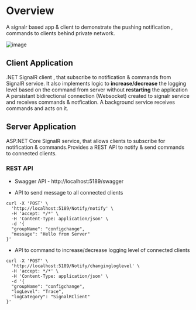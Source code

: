 # Overview
A signalr based app & client to demonstrate the pushing notification , commands to clients behind private network.


![image](https://user-images.githubusercontent.com/8907962/236670654-46cb60f2-fd2b-4259-ad2c-7d8f530f78e0.png)


## Client Application
.NET SignalR client , that subscribe to notification & commands from SignalR service. It also implements logic to **increase/decrease** the logging level based on the command from server without **restarting** the application
A persistant bidirectional connection (Websocket) created to signalr service and receives commands & notfication. A background service receives commands and acts on it.
## Server Application
ASP.NET Core SignalR service, that allows clients to subscribe for notification & commands.Provides a REST API to notify & send commands to connected clients.
### REST API
- Swagger API - http://localhost:5189/swagger

- API to send message to all connected clients
```shell
curl -X 'POST' \
  'http://localhost:5189/Notify/notify' \
  -H 'accept: */*' \
  -H 'Content-Type: application/json' \
  -d '{
  "groupName": "configchange",
  "message": "Hello from Server"
}'
```
- API to command to increase/decrease logging level of connected clients
```shell
curl -X 'POST' \
  'http://localhost:5189/Notify/changingloglevel' \
  -H 'accept: */*' \
  -H 'Content-Type: application/json' \
  -d '{
  "groupName": "configchange",
  "logLevel": "Trace",
  "logCategory": "SignalRClient"
}'
```



